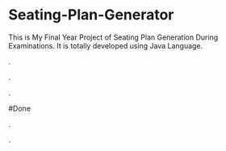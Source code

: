 # Seating-Plan-Generator

This is My Final Year Project of Seating Plan Generation During Examinations. It is totally developed using Java Language.













.




















































.












































































































































































































.





















































#Done










































































































.




































































































































































































































































































































































































































































































.







































